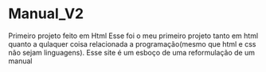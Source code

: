 # Manual_V2
Primeiro projeto feito em Html 
Esse foi o meu primeiro projeto tanto em html quanto a qulaquer coisa relacionada a programação(mesmo que html e css não sejam linguagens).
Esse site é um esboço de uma reformulação de um manual
